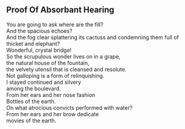 Proof Of Absorbant Hearing
--------------------------
You are going to ask where are the fill?  
And the spacious echoes?  
And the fog clear splattering its cactuss and condemning them full of  
thicket and elephant?  
Wonderful, crystal bridge!  
So the scrupulous wonder lives on in a grape,  
the natural house of the fountain,  
the velvety utensil that is cleansed and resolute.  
Not galloping is a form of relinquishing.  
I stayed continued and silvery  
among the boulevard.  
From her ears and her nose fashion  
Bottles of the earth.  
On what atrocious convicts performed with water?  
From her ears and her brow dedicate  
movies of the earth.  
